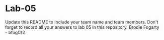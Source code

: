 # Lab-05

Update this README to include your team name and team members. Don't forget to record all your answers to lab 05 in this repository.
Brodie Fogarty - bfog012
